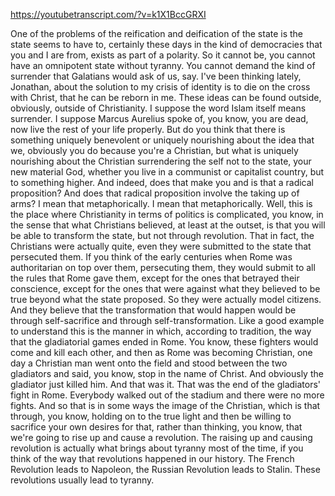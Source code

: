 https://youtubetranscript.com/?v=k1X1BccGRXI

 One of the problems of the reification and deification of the state is the state seems to have to, certainly these days in the kind of democracies that you and I are from, exists as part of a polarity. So it cannot be, you cannot have an omnipotent state without tyranny. You cannot demand the kind of surrender that Galatians would ask of us, say. I've been thinking lately, Jonathan, about the solution to my crisis of identity is to die on the cross with Christ, that he can be reborn in me. These ideas can be found outside, obviously, outside of Christianity. I suppose the word Islam itself means surrender. I suppose Marcus Aurelius spoke of, you know, you are dead, now live the rest of your life properly. But do you think that there is something uniquely benevolent or uniquely nourishing about the idea that we, obviously you do because you're a Christian, but what is uniquely nourishing about the Christian surrendering the self not to the state, your new material God, whether you live in a communist or capitalist country, but to something higher. And indeed, does that make you and is that a radical proposition? And does that radical proposition involve the taking up of arms? I mean that metaphorically. I mean that metaphorically. Well, this is the place where Christianity in terms of politics is complicated, you know, in the sense that what Christians believed, at least at the outset, is that you will be able to transform the state, but not through revolution. That in fact, the Christians were actually quite, even they were submitted to the state that persecuted them. If you think of the early centuries when Rome was authoritarian on top over them, persecuting them, they would submit to all the rules that Rome gave them, except for the ones that betrayed their conscience, except for the ones that were against what they believed to be true beyond what the state proposed. So they were actually model citizens. And they believe that the transformation that would happen would be through self-sacrifice and through self-transformation. Like a good example to understand this is the manner in which, according to tradition, the way that the gladiatorial games ended in Rome. You know, these fighters would come and kill each other, and then as Rome was becoming Christian, one day a Christian man went onto the field and stood between the two gladiators and said, you know, stop in the name of Christ. And obviously the gladiator just killed him. And that was it. That was the end of the gladiators' fight in Rome. Everybody walked out of the stadium and there were no more fights. And so that is in some ways the image of the Christian, which is that through, you know, holding on to the true light and then be willing to sacrifice your own desires for that, rather than thinking, you know, that we're going to rise up and cause a revolution. The raising up and causing revolution is actually what brings about tyranny most of the time, if you think of the way that revolutions happened in our history. The French Revolution leads to Napoleon, the Russian Revolution leads to Stalin. These revolutions usually lead to tyranny.